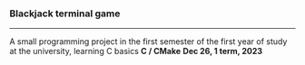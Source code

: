 ### Blackjack terminal game
---
A small programming project in the first semester of the first year of study at the university, learning C basics
**C / CMake**
**Dec 26, 1 term, 2023**
